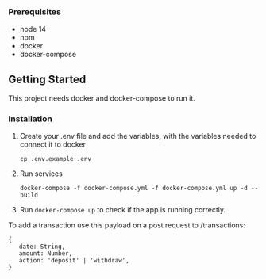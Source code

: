 ### Prerequisites

- node 14
- npm
- docker
- docker-compose

## Getting Started

This project needs docker and docker-compose to run it.

### Installation

1. Create your .env file and add the variables, with the variables needed to connect it to docker
   ```shell
   cp .env.example .env
   ```
2. Run services
   ```shell
   docker-compose -f docker-compose.yml -f docker-compose.yml up -d --build
   ```
3. Run `docker-compose up` to check if the app is running correctly.

To add a transaction use this payload on a post request to /transactions:

```
{
   date: String,
   amount: Number,
   action: 'deposit' | 'withdraw',
}
```

